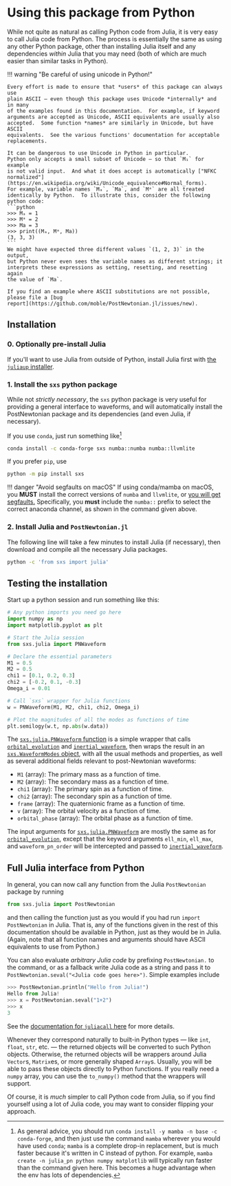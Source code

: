 # Using this package from Python

While not quite as natural as calling Python code from Julia, it is
very easy to call Julia code from Python.  The process is essentially
the same as using any other Python package, other than installing
Julia itself and any dependencies *within* Julia that you may need
(both of which are much easier than similar tasks in Python).

!!! warning "Be careful of using unicode in Python!"

    Every effort is made to ensure that *users* of this package can always use
    plain ASCII — even though this package uses Unicode *internally* and in many
    of the examples found in this documentation.  For example, if keyword
    arguments are accepted as Unicode, ASCII equivalents are usually also
    accepted.  Some function *names* are similarly in Unicode, but have ASCII
    equivalents.  See the various functions' documentation for acceptable
    replacements.

    It can be dangerous to use Unicode in Python in particular.
    Python only accepts a small subset of Unicode — so that `M₁` for example
    is not valid input.  And what it does accept is automatically ["NFKC
    normalized"](https://en.wikipedia.org/wiki/Unicode_equivalence#Normal_forms).
    For example, variable names `Mₐ`, `Ma`, and `Mᵃ` are all treated
    identically by Python.  To illustrate this, consider the following
    python code:
    ```python
    >>> Mₐ = 1
    >>> Mᵃ = 2
    >>> Ma = 3
    >>> print((Mₐ, Mᵃ, Ma))
    (3, 3, 3)
    ```
    We might have expected three different values `(1, 2, 3)` in the output,
    but Python never even sees the variable names as different strings; it
    interprets these expressions as setting, resetting, and resetting again
    the value of `Ma`.
    
    If you find an example where ASCII substitutions are not possible,
    please file a [bug
    report](https://github.com/moble/PostNewtonian.jl/issues/new).


## Installation
 

### 0. Optionally pre-install Julia

If you'll want to use Julia from outside of Python, install Julia
first with [the `juliaup`
installer](https://github.com/JuliaLang/juliaup?tab=readme-ov-file#juliaup---julia-version-manager).

### 1. Install the `sxs` python package

While not *strictly necessary*, the `sxs` python package is very
useful for providing a general interface to waveforms, and will
automatically install the PostNewtonian package and its dependencies
(and even Julia, if necessary).

If you use `conda`, just run something like[^1]
```bash
conda install -c conda-forge sxs numba::numba numba::llvmlite
```
If you prefer `pip`, use
```bash
python -m pip install sxs
```

!!! danger "Avoid segfaults on macOS"
    If using conda/mamba on macOS, you **MUST** install the correct
    versions of `numba` and `llvmlite`, or [you will get
    segfaults.](https://github.com/numba/numba/issues/7857#issuecomment-1082246028)
    Specifically, you **must** include the `numba::` prefix to
    select the correct anaconda channel, as shown in the
    command given above.

### 2. Install Julia and `PostNewtonian.jl`

The following line will take a few minutes to install Julia (if
necessary), then download and compile all the necessary Julia
packages.

```bash
python -c 'from sxs import julia'
```


## Testing the installation
   
Start up a python session and run something like this:
```python
# Any python imports you need go here
import numpy as np
import matplotlib.pyplot as plt

# Start the Julia session
from sxs.julia import PNWaveform

# Declare the essential parameters
M1 = 0.5
M2 = 0.5
chi1 = [0.1, 0.2, 0.3]
chi2 = [-0.2, 0.1, -0.3]
Omega_i = 0.01

# Call `sxs` wrapper for Julia functions
w = PNWaveform(M1, M2, chi1, chi2, Omega_i)

# Plot the magnitudes of all the modes as functions of time
plt.semilogy(w.t, np.abs(w.data))
```
The [`sxs.julia.PNWaveform`
function](https://github.com/sxs-collaboration/sxs/blob/e6aa63695fdb1a2f97cfb54e04dbbd5453142cd3/sxs/julia/__init__.py#L17-L86)
is a simple wrapper that calls [`orbital_evolution`](@ref) and
[`inertial_waveform`](@ref), then wraps the result in an
[`sxs.WaveformModes`
object](https://sxs.readthedocs.io/en/stable/api/waveforms/#waveformmodes-class),
with all the usual methods and properties, as well as several
additional fields relevant to post-Newtonian waveforms:

- `M1` (array): The primary mass as a function of time.
- `M2` (array): The secondary mass as a function of time.
- `chi1` (array): The primary spin as a function of time.
- `chi2` (array): The secondary spin as a function of time.
- `frame` (array): The quaternionic frame as a function of time.
- `v` (array): The orbital velocity as a function of time.
- `orbital_phase` (array): The orbital phase as a function of
    time.

The input arguments for
[`sxs.julia.PNWaveform`](https://github.com/sxs-collaboration/sxs/blob/e6aa63695fdb1a2f97cfb54e04dbbd5453142cd3/sxs/julia/__init__.py#L17-L86)
are mostly the same as for [`orbital_evolution`](@ref), except that
the keyword arguments `ell_min`, `ell_max`, and `waveform_pn_order`
will be intercepted and passed to [`inertial_waveform`](@ref).


## Full Julia interface from Python

In general, you can now call any function from the Julia
`PostNewtonian` package by running
```python
from sxs.julia import PostNewtonian
```
and then calling the function just as you would if you had run `import
PostNewtonian` in Julia.  That is, any of the functions given in the
rest of this documentation should be available in Python, just as they
would be in Julia.  (Again, note that all function names and arguments
should have ASCII equivalents to use from Python.)

You can also evaluate *arbitrary Julia code* by prefixing
`PostNewtonian.` to the command, or as a fallback write Julia code as
a string and pass it to `PostNewtonian.seval("<Julia code goes
here>")`.  Simple examples include
```python
>>> PostNewtonian.println("Hello from Julia!")
Hello from Julia!
>>> x = PostNewtonian.seval("1+2")
>>> x
3
```
See the [documentation for `juliacall`
here](https://github.com/cjdoris/PythonCall.jl#readme) for more
details.

Whenever they correspond naturally to built-in Python types — like
`int`, `float`, `str`, etc. — the returned objects will be converted
to such Python objects.  Otherwise, the returned objects will be
wrappers around Julia `Vector`s, `Matrix`es, or more generally shaped
`Array`s.  Usually, you will be able to pass these objects directly to
Python functions.  If you really need a `numpy` array, you can use the
`to_numpy()` method that the wrappers will support.

Of course, it is *much* simpler to call Python code from Julia, so if
you find yourself using a lot of Julia code, you may want to consider
flipping your approach.


[^1]: As general advice, you should run `conda install -y mamba -n
      base -c conda-forge`, and then just use the command `mamba`
      wherever you would have used `conda`; `mamba` is a complete
      drop-in replacement, but is much faster because it's written in
      C instead of python.  For example, `mamba create -n julia_pn
      python numpy matplotlib` will typically run faster than the
      command given here.  This becomes a huge advantage when the env
      has lots of dependencies.
